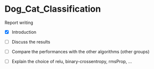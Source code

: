 # Dog_Cat_Classification
Report writing 

- [x] Introduction
- [ ] Discuss the results
- [ ] Compare the performances with the other algorithms (other groups)
- [ ] Explain the choice of relu, binary-crossentropy, rmsProp, ...

